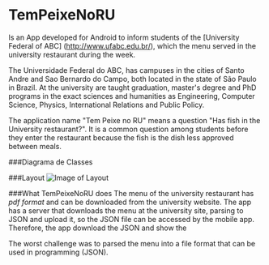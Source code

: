 # TemPeixeNoRU 
Is an App developed for Android to inform students of the [University Federal of ABC] (http://www.ufabc.edu.br/), which the menu served in the university restaurant during the week. 

The Universidade Federal do ABC, has campuses in the cities of Santo Andre and Sao Bernardo do Campo, both located in the state of São Paulo in Brazil. At the university are taught graduation, master's degree and PhD programs in the exact sciences and humanities as Engineering, Computer Science, Physics, International Relations and Public Policy.

The application name "Tem Peixe no RU" means a question "Has fish in the University restaurant?". It is a common question among students before they enter the restaurant because the fish is the dish less approved between meals.



###Diagrama de Classes 

###Layout
![Image of Layout](https://github.com/samillamacedo/TemPeixeNoRU/blob/master/TPNRU_Telas_telas.png)

###What TemPeixeNoRU does
The menu of the university restaurant has *pdf format* and can be downloaded from the university website. The app has a server that downloads the menu at the university site, parsing to JSON and upload it, so the JSON file can be accessed by the mobile app.
Therefore, the app download the JSON and show the 




The worst challenge was to parsed the menu into a file format that can be used in programming (JSON).
